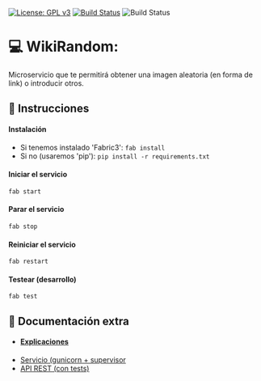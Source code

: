 [![License: GPL v3](https://img.shields.io/badge/License-GPLv3-blue.svg)](https://www.gnu.org/licenses/gpl-3.0) [![Build Status](https://travis-ci.com/OMGitsXupi/WikiRandom.svg?branch=master)](https://travis-ci.com/OMGitsXupi/WikiRandom) ![Build Status](https://github.com/omgitsxupi/WikiRandom/workflows/WikiRandom/badge.svg)
# :computer: WikiRandom:
Microservicio que te permitirá obtener una imagen aleatoria (en forma de link) o introducir otros.

## :page_with_curl: Instrucciones
#### Instalación
- Si tenemos instalado 'Fabric3': `fab install`
- Si no (usaremos 'pip'): `pip install -r requirements.txt`
#### Iniciar el servicio
`fab start`
#### Parar el servicio
`fab stop`
#### Reiniciar el servicio
`fab restart`
#### Testear (desarrollo)
`fab test`

## :bookmark_tabs: Documentación extra
- #### [Explicaciones](explicaciones/README.md)
- [Servicio (gunicorn + supervisor](explicaciones/servicio.md)
- [API REST (con tests)](explicaciones/apirest.md)